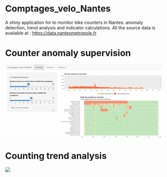 # Comptages_velo_Nantes
A shiny application for to monitor bike counters in Nantes: anomaly detection, trend analysis and indicator calculations.
All the source data is available at : https://data.nantesmetropole.fr

# Counter anomaly supervision
![](gifs/Anomalies.gif)

# Counting trend analysis
![](gifs/Tendances.gif)
